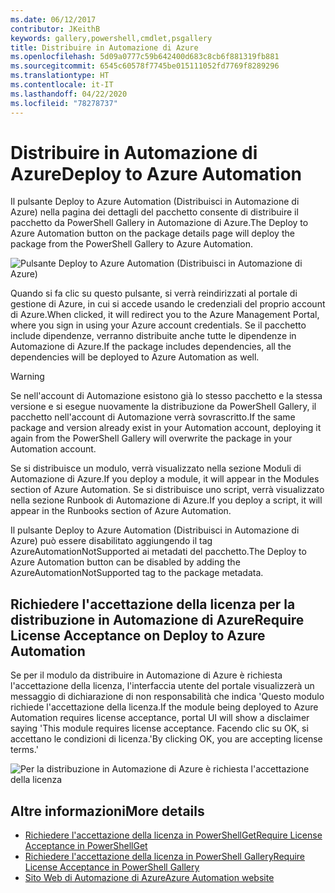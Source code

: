 ```yaml
---
ms.date: 06/12/2017
contributor: JKeithB
keywords: gallery,powershell,cmdlet,psgallery
title: Distribuire in Automazione di Azure
ms.openlocfilehash: 5d09a0777c59b642400d683c8cb6f881319fb881
ms.sourcegitcommit: 6545c60578f7745be015111052fd7769f8289296
ms.translationtype: HT
ms.contentlocale: it-IT
ms.lasthandoff: 04/22/2020
ms.locfileid: "78278737"
---
```

# <a name="deploy-to-azure-automation"></a><span data-ttu-id="ef519-103">Distribuire in Automazione di Azure</span><span class="sxs-lookup"><span data-stu-id="ef519-103">Deploy to Azure Automation</span></span>

<span data-ttu-id="ef519-104">Il pulsante Deploy to Azure Automation (Distribuisci in Automazione di Azure) nella pagina dei dettagli del pacchetto consente di distribuire il pacchetto da PowerShell Gallery in Automazione di Azure.</span><span class="sxs-lookup"><span data-stu-id="ef519-104">The Deploy to Azure Automation button on the package details page will deploy the package from the PowerShell Gallery to Azure Automation.</span></span>

![Pulsante Deploy to Azure Automation (Distribuisci in Automazione di Azure)](media/deploy-to-azure-automation/DeployToAzureAutomationButton.png)

<span data-ttu-id="ef519-106">Quando si fa clic su questo pulsante, si verrà reindirizzati al portale di gestione di Azure, in cui si accede usando le credenziali del proprio account di Azure.</span><span class="sxs-lookup"><span data-stu-id="ef519-106">When clicked, it will redirect you to the Azure Management Portal, where you sign in using your Azure account credentials.</span></span>
<span data-ttu-id="ef519-107">Se il pacchetto include dipendenze, verranno distribuite anche tutte le dipendenze in Automazione di Azure.</span><span class="sxs-lookup"><span data-stu-id="ef519-107">If the package includes dependencies, all the dependencies will be deployed to Azure Automation as well.</span></span>

> [!WARNING]
> <span data-ttu-id="ef519-108">Se nell'account di Automazione esistono già lo stesso pacchetto e la stessa versione e si esegue nuovamente la distribuzione da PowerShell Gallery, il pacchetto nell'account di Automazione verrà sovrascritto.</span><span class="sxs-lookup"><span data-stu-id="ef519-108">If the same package and version already exist in your Automation account, deploying it again from the PowerShell Gallery will overwrite the package in your Automation account.</span></span>

<span data-ttu-id="ef519-109">Se si distribuisce un modulo, verrà visualizzato nella sezione Moduli di Automazione di Azure.</span><span class="sxs-lookup"><span data-stu-id="ef519-109">If you deploy a module, it will appear in the Modules section of Azure Automation.</span></span>  <span data-ttu-id="ef519-110">Se si distribuisce uno script, verrà visualizzato nella sezione Runbook di Automazione di Azure.</span><span class="sxs-lookup"><span data-stu-id="ef519-110">If you deploy a script, it will appear in the Runbooks section of Azure Automation.</span></span>

<span data-ttu-id="ef519-111">Il pulsante Deploy to Azure Automation (Distribuisci in Automazione di Azure) può essere disabilitato aggiungendo il tag AzureAutomationNotSupported ai metadati del pacchetto.</span><span class="sxs-lookup"><span data-stu-id="ef519-111">The Deploy to Azure Automation button can be disabled by adding the AzureAutomationNotSupported tag to the package metadata.</span></span>

## <a name="require-license-acceptance-on-deploy-to-azure-automation"></a><span data-ttu-id="ef519-112">Richiedere l'accettazione della licenza per la distribuzione in Automazione di Azure</span><span class="sxs-lookup"><span data-stu-id="ef519-112">Require License Acceptance on Deploy to Azure Automation</span></span>

<span data-ttu-id="ef519-113">Se per il modulo da distribuire in Automazione di Azure è richiesta l'accettazione della licenza, l'interfaccia utente del portale visualizzerà un messaggio di dichiarazione di non responsabilità che indica 'Questo modulo richiede l'accettazione della licenza.</span><span class="sxs-lookup"><span data-stu-id="ef519-113">If the module being deployed to Azure Automation requires license acceptance, portal UI will show a disclaimer saying 'This module requires license acceptance.</span></span> <span data-ttu-id="ef519-114">Facendo clic su OK, si accettano le condizioni di licenza.'</span><span class="sxs-lookup"><span data-stu-id="ef519-114">By clicking OK, you are accepting license terms.'</span></span>

![Per la distribuzione in Automazione di Azure è richiesta l'accettazione della licenza](media/deploy-to-azure-automation/DeployToAzureAutomationRequireLicenseAcceptanceDisclaimer.png)

## <a name="more-details"></a><span data-ttu-id="ef519-116">Altre informazioni</span><span class="sxs-lookup"><span data-stu-id="ef519-116">More details</span></span>

- [<span data-ttu-id="ef519-117">Richiedere l'accettazione della licenza in PowerShellGet</span><span class="sxs-lookup"><span data-stu-id="ef519-117">Require License Acceptance in PowerShellGet</span></span>](../../concepts/module-license-acceptance.md)
- [<span data-ttu-id="ef519-118">Richiedere l'accettazione della licenza in PowerShell Gallery</span><span class="sxs-lookup"><span data-stu-id="ef519-118">Require License Acceptance in PowerShell Gallery</span></span>](packages-that-require-license-acceptance.md)
- [<span data-ttu-id="ef519-119">Sito Web di Automazione di Azure</span><span class="sxs-lookup"><span data-stu-id="ef519-119">Azure Automation website</span></span>](https://azure.microsoft.com/services/automation/)
